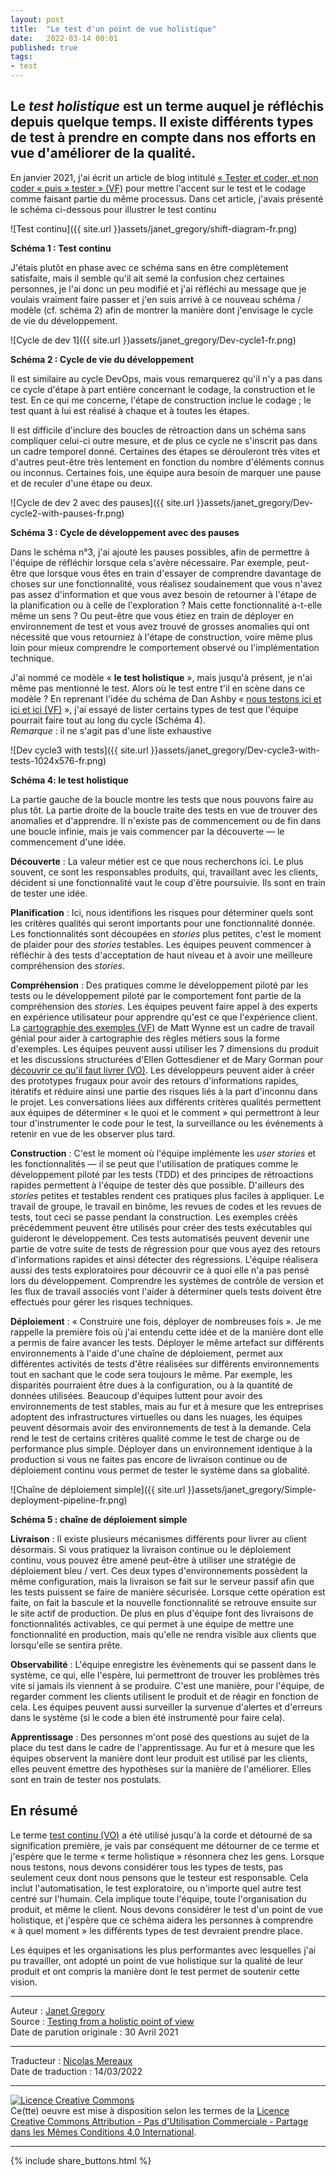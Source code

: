 ```yaml
---
layout: post
title:  "Le test d'un point de vue holistique"
date:   2022-03-14 00:01
published: true
tags:
- test
---
```


## Le _test holistique_ est un terme auquel je réfléchis depuis quelque temps. Il existe différents types de test à prendre en compte dans nos efforts en vue d'améliorer de la qualité.

En janvier 2021, j'ai écrit un article de blog intitulé [« Tester et coder, et non coder « puis » tester » (VF)](http://www.les-traducteurs-agiles.org/2022/03/07/tester-et-coder-et-non-coder-puis-tester.html) pour mettre l'accent sur le test et le codage comme faisant partie du même processus. Dans cet article, j'avais présenté le schéma ci-dessous pour illustrer le test continu

![Test continu]({{ site.url }}assets/janet_gregory/shift-diagram-fr.png)

**Schéma 1 : Test continu**

J'étais plutôt en phase avec ce schéma sans en être complètement satisfaite, mais il semble qu'il ait semé la confusion chez certaines personnes, je l'ai donc un peu modifié et j'ai réfléchi au message que je voulais vraiment faire passer et j'en suis arrivé à ce nouveau schéma / modèle (cf. schéma 2) afin de montrer la manière dont j'envisage le cycle de vie du développement.

![Cycle de dev 1]({{ site.url }}assets/janet_gregory/Dev-cycle1-fr.png)

**Schéma 2 : Cycle de vie du développement**

Il est similaire au cycle DevOps, mais vous remarquerez qu'il n'y a pas dans ce cycle d'étape à part entière concernant le codage, la construction et le test. En ce qui me concerne, l'étape de construction inclue le codage ; le test quant à lui est réalisé à chaque et à toutes les étapes.

Il est difficile d'inclure des boucles de rétroaction dans un schéma sans compliquer celui-ci outre mesure, et de plus ce cycle ne s'inscrit pas dans un cadre temporel donné. Certaines des étapes se dérouleront très vites et d'autres peut-être très lentement en fonction du nombre d'éléments connus ou inconnus. Certaines fois, une équipe aura besoin de marquer une pause et de reculer d'une étape ou deux.

![Cycle de dev 2 avec des pauses]({{ site.url }}assets/janet_gregory/Dev-cycle2-with-pauses-fr.png)

**Schéma 3 : Cycle de développement avec des pauses**

Dans le schéma n°3, j'ai ajouté les pauses possibles, afin de permettre à l'équipe de réfléchir lorsque cela s'avère nécessaire. Par exemple, peut-être que lorsque vous êtes en train d'essayer de comprendre davantage de choses sur une fonctionnalité, vous réalisez soudainement que vous n'avez pas assez d'information et que vous avez besoin de retourner à l'étape de la planification ou à celle de l'exploration ? Mais cette fonctionnalité a-t-elle même un sens ? Ou peut-être que vous étiez en train de déployer en environnement de test et vous avez trouvé de grosses anomalies qui ont nécessité que vous retourniez à l'étape de construction, voire même plus loin pour mieux comprendre le comportement observé ou l'implémentation technique.

J'ai nommé ce modèle « **le test holistique** », mais jusqu'à présent, je n'ai même pas mentionné le test. Alors où le test entre t'il en scène dans ce modèle ? En reprenant l'idée du schéma de Dan Ashby « [nous testons ici et ici et ici (VF)](http://www.les-traducteurs-agiles.org/2018/07/08/les-tests-continus-dans-devops.html) », j'ai essayé de lister certains types de test que l'équipe pourrait faire tout au long du cycle (Schéma 4).  
_Remarque_ : il ne s'agit pas d'une liste exhaustive

![Dev cycle3 with tests]({{ site.url }}assets/janet_gregory/Dev-cycle3-with-tests-1024x576-fr.png)

**Schéma 4: le test holistique**

La partie gauche de la boucle montre les tests que nous pouvons faire au plus tôt. La partie droite de la boucle traite des tests en vue de trouver des anomalies et d'apprendre. Il n'existe pas de commencement ou de fin dans une boucle infinie, mais je vais commencer par la découverte — le commencement d'une idée.

**Découverte** : La valeur métier est ce que nous recherchons ici. Le plus souvent, ce sont les responsables produits, qui, travaillant avec les clients, décident si une fonctionnalité vaut le coup d'être poursuivie. Ils sont en train de tester une idée.

**Planification** : Ici, nous identifions les risques pour déterminer quels sont les critères qualités qui seront importants pour une fonctionnalité donnée. Les fonctionnalités sont découpées en _stories_ plus petites, c'est le moment de plaider pour des _stories_ testables. Les équipes peuvent commencer à réfléchir à des tests d'acceptation de haut niveau et à avoir une meilleure compréhension des _stories_.

**Compréhension** : Des pratiques comme le développement piloté par les tests ou le développement piloté par le comportement font partie de la compréhension des _stories_. Les équipes peuvent faire appel à des experts en expérience utilisateur pour apprendre qu'est ce que l'expérience client. La [cartographie des exemples (VF)](http://www.les-traducteurs-agiles.org/2017/03/21/presentation-cartographie-des-exemples.html) de Matt Wynne est un cadre de travail génial pour aider à cartographie des règles métiers sous la forme d'exemples. Les équipes peuvent aussi utiliser les 7 dimensions du produit et les discussions structurées d'Ellen Gottesdiener et de Mary Gorman pour [découvrir ce qu'il faut livrer (VO)](https://www.discovertodeliver.com/). Les développeurs peuvent aider à créer des prototypes frugaux pour avoir des retours d'informations rapides, itératifs et réduire ainsi une partie des risques liés à la part d'inconnu dans le projet. Les conversations liées aux différents critères qualités permettent aux équipes de déterminer « le quoi et le comment » qui permettront à leur tour d'instrumenter le code pour le test, la surveillance ou les événements à retenir en vue de les observer plus tard.

**Construction** : C'est le moment où l'équipe implémente les _user stories_ et les fonctionnalités — il se peut que l'utilisation de pratiques comme le développement piloté par les tests (TDD) et des principes de rétroactions rapides permettent à l'équipe de tester dès que possible. D'ailleurs des _stories_ petites et testables rendent ces pratiques plus faciles à appliquer. Le travail de groupe, le travail en binôme, les revues de codes et les revues de tests, tout ceci se passe pendant la construction. Les exemples créés précédemment peuvent être utilisés pour créer des tests exécutables qui guideront le développement. Ces tests automatisés peuvent devenir une partie de votre suite de tests de régression pour que vous ayez des retours d'informations rapides et ainsi détecter des régressions. L'équipe réalisera aussi des tests exploratoires pour découvrir ce à quoi elle n'a pas pensé lors du développement. Comprendre les systèmes de contrôle de version et les flux de travail associés vont l'aider à déterminer quels tests doivent être effectués pour gérer les risques techniques.

**Déploiement** : « Construire une fois, déployer de nombreuses fois ». Je me rappelle la première fois où j'ai entendu cette idée et de la manière dont elle a permis de faire avancer les tests. Déployer le même artefact sur différents environnements à l'aide d'une chaîne de déploiement, permet aux différentes activités de tests d'être réalisées sur différents environnements tout en sachant que le code sera toujours le même. Par exemple, les disparités pourraient être dues à la configuration, ou à la quantité de données utilisées. Beaucoup d'équipes luttent pour avoir des environnements de test stables, mais au fur et à mesure que les entreprises adoptent des infrastructures virtuelles ou dans les nuages, les équipes peuvent désormais avoir des environnements de test à la demande. Cela rend le test de certains critères qualité comme le test de charge ou de performance plus simple. Déployer dans un environnement identique à la production si vous ne faites pas encore de livraison continue ou de déploiement continu vous permet de tester le système dans sa globalité.

![Chaîne de déploiement simple]({{ site.url }}assets/janet_gregory/Simple-deployment-pipeline-fr.png)

**Schéma 5 : chaîne de déploiement simple**

**Livraison** : Il existe plusieurs mécanismes différents pour livrer au client désormais. Si vous pratiquez la livraison continue ou le déploiement continu, vous pouvez être amené peut-être à utiliser une stratégie de déploiement bleu / vert. Ces deux types d'environnements possèdent la même configuration, mais la livraison se fait sur le serveur passif afin que les tests puissent se faire de manière sécurisée. Lorsque cette opération est faite, on fait la bascule et la nouvelle fonctionnalité se retrouve ensuite sur le site actif de production. De plus en plus d'équipe font des livraisons de fonctionnalités activables, ce qui permet à une équipe de mettre une fonctionnalité en production, mais qu'elle ne rendra visible aux clients que lorsqu'elle se sentira prête.

**Observabilité** : L'équipe enregistre les évènements qui se passent dans le système, ce qui, elle l'espère, lui permettront de trouver les problèmes très vite si jamais ils viennent à se produire. C'est une manière, pour l'équipe, de regarder comment les clients utilisent le produit et de réagir en fonction de cela. Les équipes peuvent aussi surveiller la survenue d'alertes et d'erreurs dans le système (si le code a bien été instrumenté pour faire cela).

**Apprentissage** : Des personnes m'ont posé des questions au sujet de la place du test dans le cadre de l'apprentissage. Au fur et à mesure que les équipes observent la manière dont leur produit est utilisé par les clients, elles peuvent émettre des hypothèses sur la manière de l'améliorer. Elles sont en train de tester nos postulats.

## En résumé

Le terme [test continu (VO)](https://www.mabl.com/blog/what-does-continuous-testing-actually-mean) a été utilisé jusqu'à la corde et détourné de sa signification première, je vais par conséquent me détourner de ce terme et j'espère que le terme « terme holistique » résonnera chez les gens. Lorsque nous testons, nous devons considérer tous les types de tests, pas seulement ceux dont nous pensons que le testeur est responsable. Cela inclut l'automatisation, le test exploratoire, ou n'importe quel autre test centré sur l'humain. Cela implique toute l'équipe, toute l'organisation du produit, et même le client. Nous devons considérer le test d'un point de vue holistique, et j'espère que ce schéma aidera les personnes à comprendre « à quel moment » les différents types de test devraient prendre place.

Les équipes et les organisations les plus performantes avec lesquelles j'ai pu travailler, ont adopté un point de vue holistique sur la qualité de leur produit et ont compris la manière dont le test permet de soutenir cette vision.

---
Auteur : [Janet Gregory](https://janetgregory.ca/about/)  
Source : [Testing from a holistic point of view](https://janetgregory.ca/testing-from-a-holistic-point-of-view/)  
Date de parution originale : 30 Avril 2021  

---
Traducteur : [Nicolas Mereaux](http://www.les-traducteurs-agiles.org/traducteurs/)  
Date de traduction : 14/03/2022  

---

<a rel="license" href="http://creativecommons.org/licenses/by-nc-sa/4.0/"><img alt="Licence Creative Commons" style="border-width:0" src="http://i.creativecommons.org/l/by-nc-sa/4.0/88x31.png" /></a><br />Ce(tte) oeuvre est mise à disposition selon les termes de la <a rel="license" href="http://creativecommons.org/licenses/by-nc-sa/4.0/">Licence Creative Commons Attribution - Pas d'Utilisation Commerciale - Partage dans les Mêmes Conditions 4.0 International</a>.

---

{% include share_buttons.html %}
